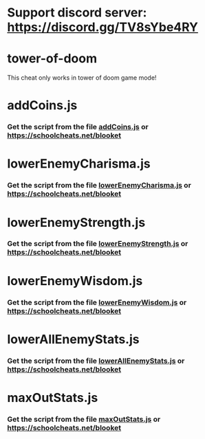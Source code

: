 # Support discord server: https://discord.gg/TV8sYbe4RY

# tower-of-doom

This cheat only works in tower of doom game mode!

# addCoins.js

### Get the script from the file [addCoins.js](https://raw.githubusercontent.com/glixxzzy/blooket-hack/main/tower-of-doom/addCoins.js) or https://schoolcheats.net/blooket


# lowerEnemyCharisma.js

### Get the script from the file [lowerEnemyCharisma.js](https://raw.githubusercontent.com/glixxzzy/blooket-hack/main/tower-of-doom/lowerEnemyCharisma.js) or https://schoolcheats.net/blooket


# lowerEnemyStrength.js

### Get the script from the file [lowerEnemyStrength.js](https://raw.githubusercontent.com/glixxzzy/blooket-hack/main/tower-of-doom/lowerEnemyStrength.js) or https://schoolcheats.net/blooket


# lowerEnemyWisdom.js

### Get the script from the file [lowerEnemyWisdom.js](https://raw.githubusercontent.com/glixxzzy/blooket-hack/main/tower-of-doom/lowerEnemyWisdom.js) or https://schoolcheats.net/blooket


# lowerAllEnemyStats.js

### Get the script from the file [lowerAllEnemyStats.js](https://raw.githubusercontent.com/glixxzzy/blooket-hack/main/tower-of-doom/lowerAllEnemyStats.js) or https://schoolcheats.net/blooket

# maxOutStats.js

### Get the script from the file [maxOutStats.js](https://raw.githubusercontent.com/glixxzzy/blooket-hack/main/tower-of-doom/maxOutStats.js) or https://schoolcheats.net/blooket

